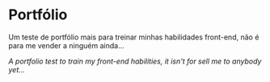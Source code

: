# Portfólio

Um teste de portfólio mais para treinar minhas habilidades front-end, não é para me vender a ninguém ainda...

<span style="font-style: italic;">
A portfolio test to train my front-end habilities, it isn't for sell me to anybody yet...
</span>
